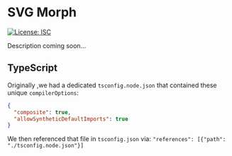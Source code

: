 # SVG Morph

[![License: ISC](https://img.shields.io/badge/License-ISC-blue.svg)](https://opensource.org/licenses/ISC)

Description coming soon...

## TypeScript

Originally ,we had a dedicated `tsconfig.node.json` that contained these unique `compilerOptions`:

```json
{
  "composite": true,
  "allowSyntheticDefaultImports": true
}
```

We then referenced that file in `tsconfig.json` via:
`"references": [{"path": "./tsconfig.node.json"}]`

